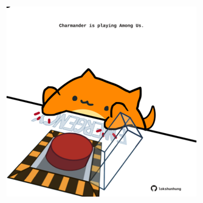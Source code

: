 <!-- built at 06/08/2024, 21:00:42 UTC -->
<p align="center">
  <img width="500" height="500" src="./ReadmeImage.svg">
</p>

